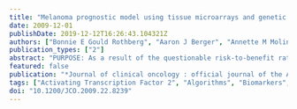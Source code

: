 ```yaml
---
title: "Melanoma prognostic model using tissue microarrays and genetic algorithms."
date: 2009-12-01
publishDate: 2019-12-12T16:26:43.104321Z
authors: ["Bonnie E Gould Rothberg", "Aaron J Berger", "Annette M Molinaro", "Antonio Subtil", "Michael O Krauthammer", "Robert L Camp", "William R Bradley", "Stephan Ariyan", "Harriet M Kluger", "David L Rimm"]
publication_types: ["2"]
abstract: "PURPOSE: As a result of the questionable risk-to-benefit ratio of adjuvant therapies, stage II melanoma is currently managed by observation because available clinicopathologic parameters cannot identify the 20% to 60% of such patients likely to develop metastatic disease. Here, we propose a multimarker molecular prognostic assay that can help triage patients at increased risk of recurrence. METHODS: Protein expression for 38 candidates relevant to melanoma oncogenesis was evaluated using the automated quantitative analysis (AQUA) method for immunofluorescence-based immunohistochemistry in formalin-fixed, paraffin-embedded specimens from a cohort of 192 primary melanomas collected during 1959 to 1994. The prognostic assay was built using a genetic algorithm and validated on an independent cohort of 246 serial primary melanomas collected from 1997 to 2004. RESULTS: Multiple iterations of the genetic algorithm yielded a consistent five-marker solution. A favorable prognosis was predicted by ATF2 ln(non-nuclear/nuclear AQUA score ratio) of more than -0.052, p21(WAF1) nuclear compartment AQUA score of more than 12.98, p16(INK4A) ln(non-nuclear/nuclear AQUA score ratio) of textless or = -0.083, beta-catenin total AQUA score of more than 38.68, and fibronectin total AQUA score of textless or = 57.93. Primary tumors that met at least four of these five conditions were considered a low-risk group, and those that met three or fewer conditions formed a high-risk group (log-rank P textless .0001). Multivariable proportional hazards analysis adjusting for clinicopathologic parameters shows that the high-risk group has significantly reduced survival on both the discovery (hazard ratio = 2.84; 95% CI, 1.46 to 5.49; P = .002) and validation (hazard ratio = 2.72; 95% CI, 1.12 to 6.58; P = .027) cohorts. CONCLUSION: This multimarker prognostic assay, an independent determinant of melanoma survival, might be beneficial in improving the selection of stage II patients for adjuvant therapy."
featured: false
publication: "*Journal of clinical oncology : official journal of the American Society of Clinical Oncology*"
tags: ["Activating Transcription Factor 2", "Algorithms", "Biomarkers", "Tumor", "Cyclin-Dependent Kinase Inhibitor p16", "Cyclin-Dependent Kinase Inhibitor p21", "Disease-Free Survival", "Female", "Humans", "Male", "Melanoma", "Middle Aged", "Prognosis", "Protein Array Analysis", "Skin Neoplasms", "Survival Rate", "Tissue Array Analysis", "analysis", "beta Catenin", "chemistry", "mortality", "pathology", "secondary"]
doi: "10.1200/JCO.2009.22.8239"
---
```



